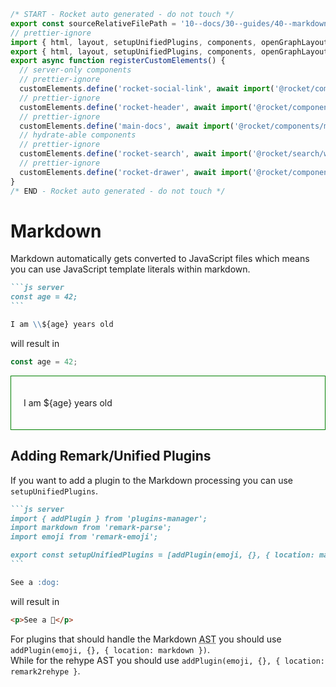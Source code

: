 ```js server
/* START - Rocket auto generated - do not touch */
export const sourceRelativeFilePath = '10--docs/30--guides/40--markdown.rocket.md';
// prettier-ignore
import { html, layout, setupUnifiedPlugins, components, openGraphLayout } from '../../recursive.data.js';
export { html, layout, setupUnifiedPlugins, components, openGraphLayout };
export async function registerCustomElements() {
  // server-only components
  // prettier-ignore
  customElements.define('rocket-social-link', await import('@rocket/components/social-link.js').then(m => m.RocketSocialLink));
  // prettier-ignore
  customElements.define('rocket-header', await import('@rocket/components/header.js').then(m => m.RocketHeader));
  // prettier-ignore
  customElements.define('main-docs', await import('@rocket/components/main-docs.js').then(m => m.MainDocs));
  // hydrate-able components
  // prettier-ignore
  customElements.define('rocket-search', await import('@rocket/search/web').then(m => m.RocketSearch));
  // prettier-ignore
  customElements.define('rocket-drawer', await import('@rocket/components/drawer.js').then(m => m.RocketDrawer));
}
/* END - Rocket auto generated - do not touch */
```

# Markdown

Markdown automatically gets converted to JavaScript files which means you can use JavaScript template literals within markdown.

````md
```js server
const age = 42;
```

I am \\${age} years old
````

will result in

```js server
const age = 42;
```

<div style="border: 1px solid green; padding: 20px;">

I am ${age} years old

</div>

## Adding Remark/Unified Plugins

If you want to add a plugin to the Markdown processing you can use `setupUnifiedPlugins`.

````md
```js server
import { addPlugin } from 'plugins-manager';
import markdown from 'remark-parse';
import emoji from 'remark-emoji';

export const setupUnifiedPlugins = [addPlugin(emoji, {}, { location: markdown })];
```

See a :dog:
````

will result in

```html
<p>See a 🐶</p>
```

For plugins that should handle the Markdown <abbr title="Abstract Syntax Tree">AST</abbr> you should use `addPlugin(emoji, {}, { location: markdown })`. <br>
While for the rehype AST you should use `addPlugin(emoji, {}, { location: remark2rehype }`.

